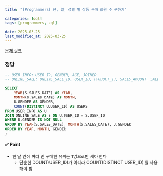 ```yaml
---
title: "[Programmers] 년, 월, 성별 별 상품 구매 회원 수 구하기"

categories: [sql]
tags: [programmers, sql]

date: 2025-03-25
last_modified_at: 2025-03-25
---
```

[문제 링크](https://school.programmers.co.kr/learn/courses/30/lessons/131532)

### 정답
```sql
-- USER_INFO: USER_ID, GENDER, AGE, JOINED
-- ONLINE_SALE: ONLINE_SALE_ID, USER_ID, PRODUCT_ID, SALES_AMOUNT, SALES_DATE

SELECT 
    YEAR(S.SALES_DATE) AS YEAR, 
    MONTH(S.SALES_DATE) AS MONTH, 
    U.GENDER AS GENDER, 
    COUNT(DISTINCT U.USER_ID) AS USERS
FROM USER_INFO AS U
JOIN ONLINE_SALE AS S ON U.USER_ID = S.USER_ID
WHERE U.GENDER IS NOT NULL
GROUP BY YEAR(S.SALES_DATE), MONTH(S.SALES_DATE), U.GENDER
ORDER BY YEAR, MONTH, GENDER
;
```

#### ✅ Point
- 한 달 안에 여러 번 구매한 유저는 1명으로만 세야 한다
    - 단순한 COUNT(USER_ID)가 아니라 COUNT(DISTINCT USER_ID) 를 사용해야 함!

